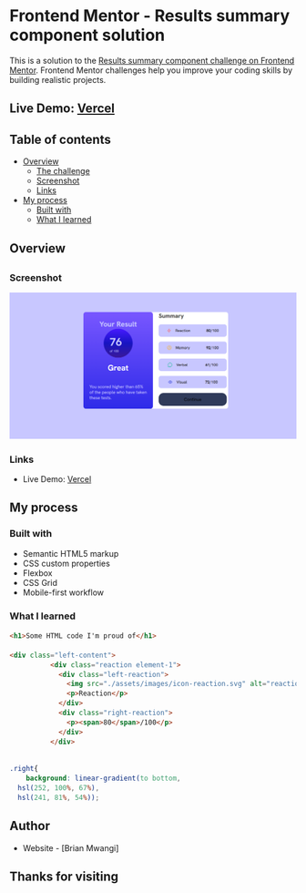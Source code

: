 # Frontend Mentor - Results summary component solution

This is a solution to the [Results summary component challenge on Frontend Mentor](https://www.frontendmentor.io/challenges/results-summary-component-CE_K6s0maV). Frontend Mentor challenges help you improve your coding skills by building realistic projects. 

## Live Demo: [Vercel](https://result-summary-delta-gilt.vercel.app/)

## Table of contents

- [Overview](#overview)
  - [The challenge](#the-challenge)
  - [Screenshot](#screenshot)
  - [Links](#links)
- [My process](#my-process)
  - [Built with](#built-with)
  - [What I learned](#what-i-learned)



## Overview

##

### Screenshot

![](./screenshot.png)


### Links

- Live Demo: [Vercel](https://result-summary-delta-gilt.vercel.app/)

## My process

### Built with

- Semantic HTML5 markup
- CSS custom properties
- Flexbox
- CSS Grid
- Mobile-first workflow



### What I learned


```html
<h1>Some HTML code I'm proud of</h1>

<div class="left-content">
          <div class="reaction element-1">
            <div class="left-reaction">
              <img src="./assets/images/icon-reaction.svg" alt="reaction">
              <p>Reaction</p>
            </div>
            <div class="right-reaction">
              <p><span>80</span>/100</p>
            </div>
          </div>

```
```css

.right{
    background: linear-gradient(to bottom, 
  hsl(252, 100%, 67%), 
  hsl(241, 81%, 54%));
```




## Author

- Website - [Brian Mwangi]


## Thanks for visiting


